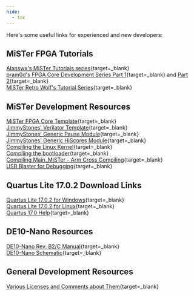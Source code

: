 ```yaml
---
hide:
  - toc
---
```


Here's some useful links for experienced and new developers:

## MiSTer FPGA Tutorials
[Alanswx's MiSTer Tutorials series](https://github.com/alanswx/Tutorials_MiSTer){target=_blank}    
[pram0d's FPGA Core Development Series Part 1](https://pram0d.com/2022/07/26/fpga-core-development-series-part-1/){target=_blank} and [Part 2](https://pram0d.com/2022/07/27/fpga-core-development-series-part-2/){target=_blank}  
[MiSTer Retro Wolf's Tutorial Series](https://www.youtube.com/channel/UCyyulMfhskfuqLiyJw3GMSg/videos?view=0&sort=da&flow=grid){target=_blank}  

## MiSTer Development Resources
[MiSTer FPGA Core Template](https://github.com/MiSTer-devel/Template_MiSTer){target=_blank}  
[JimmyStones' Verilator Template](https://github.com/JimmyStones/Verilator_Template){target=_blank}  
[JimmyStones' Generic Pause Module](https://github.com/JimmyStones/Pause_MiSTer){target=_blank}  
[JimmyStones' Generic HiScores Module](https://github.com/JimmyStones/Hiscores_MiSTer){target=_blank}  
[Compiling the Linux Kernel](https://github.com/MiSTer-devel/Main_MiSTer/wiki/Compiling-the-Linux-kernel-for-MiSTer){target=_blank}  
[Compiling the bootloader](https://github.com/MiSTer-devel/Main_MiSTer/wiki/Compiling-the-boot-loader-for-MiSTer){target=_blank}  
[Compiling Main_MiSTer - Arm Cross Compiling](https://github.com/MiSTer-devel/Main_MiSTer/wiki/ARM-cross-compiling){target=_blank}  
[USB Blaster for Debugging](https://github.com/MiSTer-devel/Main_MiSTer/wiki/USB-Blaster-(debugging)){target=_blank}

## Quartus Lite 17.0.2 Download Links
[Quartus Lite 17.0.2 for Windows](https://download.altera.com/akdlm/software/acdsinst/17.0std.2/602/ib_tar/Quartus-lite-17.0.2.602-windows.tar){target=_blank}  
[Quartus Lite 17.0.2 for Linux](https://download.altera.com/akdlm/software/acdsinst/17.0std.2/602/ib_tar/Quartus-lite-17.0.2.602-linux.tar){target=_blank}  
[Quartus 17.0 Help](https://www.intel.com/content/www/us/en/programmable/quartushelp/17.0/index.htm#quartus/gl_quartus_welcome.htm){target=_blank}

## DE10-Nano Resources
[DE10-Nano Rev. B2/C Manual](https://www.terasic.com.tw/cgi-bin/page/archive_download.pl?Language=English&No=1046&FID=f1f656bb5f040121c36f2f93f6b107ff){target=_blank}  
[DE10-Nano Schematic](https://www.terasic.com.tw/cgi-bin/page/archive_download.pl?Language=English&No=1046&FID=5d856258e00159cd47d7fe3ca35c1f3a){target=_blank}

## General Development Resources
[Various Licenses and Comments about Them](https://www.gnu.org/licenses/license-list.html){target=_blank}
